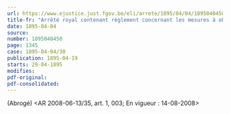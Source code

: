```yaml
---
url: https://www.ejustice.just.fgov.be/eli/arrete/1895/04/04/1895040450/justel
title-fr: "Arrêté royal contenant règlement concernant les mesures à observer pour le transport des voyageurs sur les chemins de fer de l'Etat et les chemins de fer concédés. (NOTE : Consultation des versions antérieures à partir du 01-01-1990 et mise à jour au 15-07-2008)."
date: 1895-04-04
source:
number: 1895040450
page: 1345
case: 1895-04-04/30
publication: 1895-04-19
starts: 29-04-1895
modifies:
pdf-original:
pdf-consolidated:
---
```


(Abrogé) <AR 2008-06-13/35, art. 1, 003;  En vigueur :  14-08-2008>
